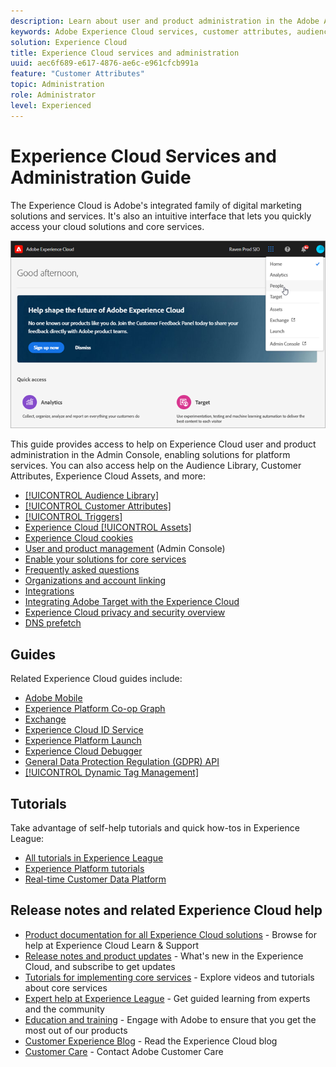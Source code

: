 ```yaml
---
description: Learn about user and product administration in the Adobe Admin Console, enable solutions for Experience Cloud services, and learn about Audience Library, Customer Attributes, Experience Cloud Assets, and more.
keywords: Adobe Experience Cloud services, customer attributes, audiences, user and product administration
solution: Experience Cloud
title: Experience Cloud services and administration 
uuid: aec6f689-e617-4876-ae6c-e961cfcb991a
feature: "Customer Attributes"
topic: Administration
role: Administrator
level: Experienced
---
```


# Experience Cloud Services and Administration Guide

The Experience Cloud is Adobe's integrated family of digital marketing solutions and services. It's also an intuitive interface that lets you quickly access your cloud solutions and core services.

![Experience Cloud](assets/cloud-pulldown.png)

This guide provides access to help on Experience Cloud user and product administration in the Admin Console, enabling solutions for platform services. You can also access help on the Audience Library, Customer Attributes, Experience Cloud Assets, and more:

* [[!UICONTROL Audience Library]](audience-library/audience-library.md)
* [[!UICONTROL Customer Attributes]](attributes/attributes.md)
* [[!UICONTROL Triggers]](activation/triggers.md)
* [Experience Cloud [!UICONTROL Assets]](experience-cloud-assets/experience-cloud-assets.md)
* [Experience Cloud cookies](cookies/cookies-privacy.md)
* [User and product management](admin-getting-started/admin-getting-started.md) (Admin Console)
* [Enable your solutions for core services](core-services/core-services.md)
* [Frequently asked questions](admin-getting-started/admin-getting-started.md)
* [Organizations and account linking](admin-getting-started/organizations.md)
* [Integrations](marketing-cloud-integrations.md)
* [Integrating Adobe Target with the Experience Cloud](https://docs.adobe.com/content/help/en/target/using/integrate/a4t/a4t.html)
* [Experience Cloud privacy and security overview](assets/Adobe-Marketing-Cloud-Privacy-and-Security-Overview.pdf)
* [DNS prefetch](admin-getting-started/admin-getting-started.md#concept_6BC8C6856E3644F8956D7AD0A96383B7)

## Guides

Related Experience Cloud guides include:

* [Adobe Mobile](https://docs.adobe.com/content/help/en/mobile-services/using/home.html)
* [Experience Platform Co-op Graph](https://docs.adobe.com/content/help/en/device-co-op/using/home.html)
* [Exchange](https://experiencecloud.adobeexchange.com/)
* [Experience Cloud ID Service](https://docs.adobe.com/content/help/en/id-service/using/home.html)
* [Experience Platform Launch](https://docs.adobelaunch.com/)
* [Experience Cloud Debugger](https://docs.adobe.com/content/help/en/debugger/using/experience-cloud-debugger.html)
* [General Data Protection Regulation (GDPR) API](https://www.adobe.io/apis/experiencecloud/gdpr.html)
* [[!UICONTROL Dynamic Tag Management]](https://docs.adobe.com/content/help/en/dtm/using/dtm-home.html)

## Tutorials

Take advantage of self-help tutorials and quick how-tos in Experience League:

* [All tutorials in Experience League](https://experienceleague.corp.adobe.com/?lang=en#quick-how-tos)
* [Experience Platform tutorials](https://experienceleague.corp.adobe.com/docs/core-services-learn/tutorials/overview.html?lang=en)
* [Real-time Customer Data Platform](https://experienceleague.corp.adobe.com/docs/platform-learn/tutorials/rtcdp/understanding-the-real-time-customer-data-platform.html?lang=en)

## Release notes and related Experience Cloud help

* [Product documentation for all Experience Cloud solutions](https://docs.adobe.com/content/help/en/experience-cloud/user-guides/home.html) - Browse for help at Experience Cloud Learn & Support
* [Release notes and product updates](https://docs.adobe.com/content/help/en/release-notes/experience-cloud/current.html) - What's new in the Experience Cloud, and subscribe to get updates
* [Tutorials for implementing core services](https://docs.adobe.com/content/help/en/core-services-learn/tutorials/overview.html) - Explore videos and tutorials about core services
* [Expert help at Experience League](https://landing.adobe.com/experience-league/) - Get guided learning from experts and the community
* [Education and training](https://helpx.adobe.com/learning.html?promoid=KAUDK) - Engage with Adobe to ensure that you get the most out of our products
* [Customer Experience Blog](https://theblog.adobe.com/customer-experience/) - Read the Experience Cloud blog
* [Customer Care](https://helpx.adobe.com/contact/enterprise-support.ec.html) - Contact Adobe Customer Care
